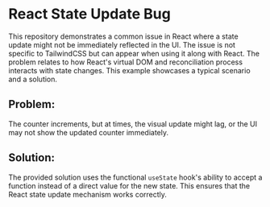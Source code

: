 # React State Update Bug

This repository demonstrates a common issue in React where a state update might not be immediately reflected in the UI. The issue is not specific to TailwindCSS but can appear when using it along with React.  The problem relates to how React's virtual DOM and reconciliation process interacts with state changes.  This example showcases a typical scenario and a solution.

## Problem:

The counter increments, but at times, the visual update might lag, or the UI may not show the updated counter immediately.

## Solution:

The provided solution uses the functional `useState` hook's ability to accept a function instead of a direct value for the new state. This ensures that the React state update mechanism works correctly.
